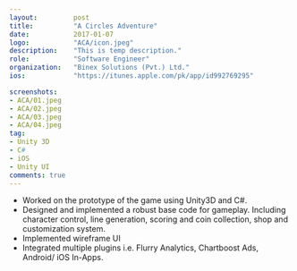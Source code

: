 ```yaml
---
layout:			post
title:			"A Circles Adventure"
date:			2017-01-07
logo:			"ACA/icon.jpeg"
description:	"This is temp description."
role:			"Software Engineer"
organization:	"Binex Solutions (Pvt.) Ltd."
ios:			"https://itunes.apple.com/pk/app/id992769295"

screenshots:
- ACA/01.jpeg
- ACA/02.jpeg
- ACA/03.jpeg
- ACA/04.jpeg
tag:
- Unity 3D
- C#
- iOS
- Unity UI
comments: true
---
```


* Worked on the prototype of the game using Unity3D and C#.
* Designed and implemented a robust base code for gameplay. Including character control, line generation, scoring and coin collection, shop and customization system.
* Implemented wireframe UI
* Integrated multiple plugins i.e. Flurry Analytics, Chartboost Ads, Android/ iOS In-Apps.

